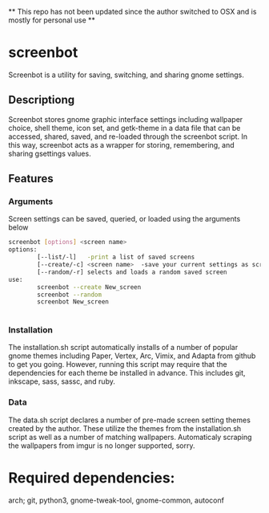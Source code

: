 ** This repo has not been updated since the author switched to OSX and is mostly for personal use ** 

# screenbot

Screenbot is a utility for saving, switching, and sharing gnome settings.

## Descriptiong

Screenbot stores gnome graphic interface settings including wallpaper choice, shell theme, icon set, and getk-theme in a data file that can be accessed, shared, saved, and re-loaded through the screenbot script. In this way, screenbot acts as a wrapper for storing, remembering, and sharing gsettings values.   

## Features

### Arguments

Screen settings can be saved, queried, or loaded using the arguments below

```bash
screenbot [options] <screen name>
options:
        [--list/-l]   -print a list of saved screens
        [--create/-c] <screen name>  -save your current settings as screen name
        [--random/-r] selects and loads a random saved screen
use:
        screenbot --create New_screen
        screenbot --random
        screenbot New_screen
        
```
### Installation

The installation.sh script automatically installs of a number of popular gnome themes including Paper, Vertex, Arc, Vimix, and Adapta from github to get you going. However, running this script may require that the dependencies for each theme be installed in advance. This includes git, inkscape, sass, sassc, and ruby.

### Data

The data.sh script declares a number of pre-made screen setting themes created by the author. These utilize the themes from the installation.sh script as well as a number of matching wallpapers. Automaticaly scraping the wallpapers from imgur is no longer supported, sorry.

# Required dependencies:
arch;
git,
python3,
gnome-tweak-tool,
gnome-common,
autoconf

